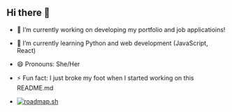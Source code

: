 ## Hi there 👋

- 🔭 I’m currently working on developing my portfolio and job applicatioins! 
- 🌱 I’m currently learning Python and web development (JavaScript, React)
- 😄 Pronouns: She/Her
- ⚡ Fun fact: I just broke my foot when I started working on this README.md

- <a href="https://roadmap.sh"><img src="https://roadmap.sh/card/tall/684fef60368c556c65075301?variant=dark&roadmaps=python" alt="roadmap.sh"/></a>
